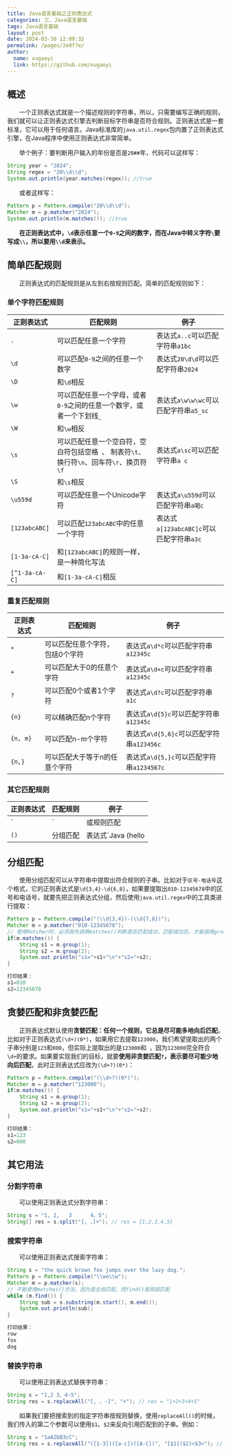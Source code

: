 ```yaml
---
title: Java语言基础之正则表达式
categories: 三、Java语言基础
tags: Java语言基础
layout: post
date: 2024-03-30 12:09:32
permalink: /pages/2e0f7e/
author: 
  name: xugaoyi
  link: https://github.com/xugaoyi
---
```




## 概述

　　一个正则表达式就是一个描述规则的字符串，所以，只需要编写正确的规则，我们就可以让正则表达式引擎去判断目标字符串是否符合规则。正则表达式是一套标准，它可以用于任何语言。Java标准库的`java.util.regex`包内置了正则表达式引擎，在Java程序中使用正则表达式非常简单。

　　举个例子：要判断用户输入的年份是否是`20##`年，代码可以这样写：

```java
String year = "2024";
String regex = "20\\d\\d";
System.out.println(year.matches(regex)); //true
```

　　或者这样写：

```java
Pattern p = Pattern.compile("20\\d\\d");
Matcher m = p.matcher("2024");
System.out.println(m.matches()); //true
```

　　**在正则表达式中，`\d`表示任意一个`0-9`之间的数字，而在Java中转义字符`\`要写成`\\`，所以要用`\\d`来表示。**

## 简单匹配规则

　　正则表达式的匹配规则是从左到右按规则匹配。简单的匹配规则如下：

### 单个字符匹配规则

| 正则表达式     | 匹配规则                                                     | 例子                                     |
| -------------- | ------------------------------------------------------------ | ---------------------------------------- |
| `.`            | 可以匹配任意一个字符                                         | 表达式`a..c`可以匹配字符串`a1bc`         |
| `\d`           | 可以匹配`0-9`之间的任意一个数字                              | 表达式`20\d\d`可以匹配字符串`2024`       |
| `\D`           | 和`\d`相反                                                   |                                          |
| `\w`           | 可以匹配任意一个字母，或者`0-9`之间的任意一个数字，或者一个下划线`_` | 表达式`a\w\w\wc`可以匹配字符串`a5_sc`    |
| `\W`           | 和`\w`相反                                                   |                                          |
| `\s`           | 可以匹配任意一个空白符，空白符包括空格` `、 制表符`\t`、换行符`\n`、回车符`\r`、换页符`\f` | 表达式`a\sc`可以匹配字符串`a c`          |
| `\S`           | 和`\s`相反                                                   |                                          |
| `\u559d`       | 可以匹配任意一个Unicode字符                                  | 表达式`a\u559d`可以匹配字符串`a喝c`      |
| `[123abcABC]`  | 可以匹配`123abcABC`中的任意一个字符                          | 表达式`a[123abcABC]c`可以匹配字符串`a3c` |
| `[1-3a-cA-C]`  | 和`[123abcABC]`的规则一样，是一种简化写法                    |                                          |
| `[^1-3a-cA-C]` | 和`[1-3a-cA-C]`相反                                          |                                          |

### 重复匹配规则

| 正则表达式 | 匹配规则                        | 例子                                      |
| ---------- | ------------------------------- | ----------------------------------------- |
| `*`        | 可以匹配任意个字符，包括0个字符 | 表达式`a\d*c`可以匹配字符串`a12345c`      |
| `+`        | 可以匹配大于0的任意个字符       | 表达式`a\d+c`可以匹配字符串`a12345c`      |
| `?`        | 可以匹配0个或者1个字符          | 表达式`a\d?c`可以匹配字符串`a1c`          |
| `{n}`      | 可以精确匹配n个字符             | 表达式`a\d{5}c`可以匹配字符串`a12345c`    |
| `{n, m}`   | 可以匹配n-m个字符               | 表达式`a\d{5,6}c`可以匹配字符串`a123456c` |
| `{n,}`     | 可以匹配大于等于n的任意个字符   | 表达式`a\d{5,}c`可以匹配字符串`a1234567c` |

### 其它匹配规则

| 正则表达式 | 匹配规则   | 例子                                                 |
| ---------- | ---------- | ---------------------------------------------------- |
| `|`        | 或规则匹配 | 表达式`hello|world`可以匹配字符串`world`             |
| `()`       | 分组匹配   | 表达式`Java (hello|world)`可以匹配字符串`Java world` |

## 分组匹配

　　使用分组匹配可以从字符串中提取出符合规则的子串。比如对于`区号-电话号`这个格式，它的正则表达式是`\d{3,4}-\d{6,8}`，如果要提取出`010-12345678`中的区号和电话号，就要先把正则表达式分组，然后使用`java.util.regex`中的工具类进行提取：

```java
Pattern p = Pattern.compile("(\\d{3,4})-(\\d{7,8})");
Matcher m = p.matcher("010-12345678");
// 使用Matcher时，必须首先调用matches()判断是否匹配成功，匹配成功后，才能调用group()提取子串
if(m.matches()) {
    String s1 = m.group(1);
    String s2 = m.group(2);
    System.out.println("s1="+s1+"\n"+"s2="+s2);
}

打印结果：
s1=010
s2=12345678
```

## 贪婪匹配和非贪婪匹配

　　正则表达式默认使用**贪婪匹配：任何一个规则，它总是尽可能多地向后匹配**。比如对于正则表达式`(\d+)(0*)`，如果用它去提取`123000`，我们希望提取出的两个子串分别是`123`和`000`，但实际上提取出的是`123000`和` `，因为`123000`完全符合`\d+`的要求。如果要实现我们的目标，就要**使用非贪婪匹配`?`，表示要尽可能少地向后匹配**，此时正则表达式应改为`(\d+?)(0*)`：

```java
Pattern p = Pattern.compile("(\\d+?)(0*)");
Matcher m = p.matcher("123000");
if(m.matches()) {
    String s1 = m.group(1);
    String s2 = m.group(2);
    System.out.println("s1="+s1+"\n"+"s2="+s2);
}

打印结果：
s1=123
s2=000
```

## 其它用法

### 分割字符串

　　可以使用正则表达式分割字符串：

```java
String s = "1, 2,   3      4、5";
String[] res = s.split("[, 、]+"); // res = {1,2,3,4,5}
```

### 搜索字符串

　　可以使用正则表达式搜索字符串：

```java
String s = "the quick brown fox jumps over the lazy dog.";
Pattern p = Pattern.compile("\\wo\\w");
Matcher m = p.matcher(s);
// 不能使用matches()方法，因为是全局匹配，而find()是局部匹配
while (m.find()) {
    String sub = s.substring(m.start(), m.end());
    System.out.println(sub);
}

打印结果：
row
fox
dog
```

### 替换字符串

　　可以使用正则表达式替换字符串：

```java
String s = "1,2 3、4-5";
String res = s.replaceAll("[, 、-]", "+"); // res = "1+2+3+4+5"
```

　　如果我们要把搜索到的指定字符串按规则替换，使用`replaceAll()`的时候，我们传入的第二个参数可以使用`$1`、`$2`来反向引用匹配到的子串。例如：

```java
String s = "1aA2bB3cC";
String res = s.replaceAll("([1-3])([a-c])([A-C])", "[$1]($2)<$3>"); // res = [1](a)<A>[2](b)<B>[3](c)<C>
```


